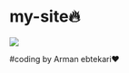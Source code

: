 # my-site:fire:
![](https://user-images.githubusercontent.com/93611871/139942790-67f9c514-2773-4f37-9bc3-7473e9f265df.PNG)

#coding by Arman ebtekari:heart:
